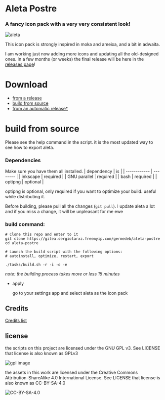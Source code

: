<!--
SPDX-FileCopyrightText: 2022 debgerme <fossgerme@tuta.io>

SPDX-License-Identifier: CC-BY-SA-4.0
-->

# Aleta Postre 

### A fancy icon pack with a very very consistent look!

![aleta](https://gitea.sergiotarxz.freemyip.com/germedeb/aleta-postre/raw/branch/master/other/images/Presentacion.png)

This icon pack is strongly inspired in moka and ameixa, and a bit in adwaita.

I am working just now adding more icons and updating all the old-designed ones. In a few months (or weeks) the final release will be here in the [releases page](https://gitea.sergiotarxz.freemyip.com/germedeb/aleta-postre/releases)! 

# Download

* [from a release](https://gitea.sergiotarxz.freemyip.com/germedeb/aleta-postre/releases)
* [build from source](https://gitea.sergiotarxz.freemyip.com/germedeb/aleta-postre#build-from-source)
* [from an automatic release*](https://gitea.sergiotarxz.freemyip.com/sergiotarxz/AletaReleaser)

# build from source

Please see the help command in the script. it is the most updated way to see how to export aleta.

### Dependencies

Make sure you have them all installed.
| dependency   | is       |
| ------------ | -------- |
| inkscape     | required |
| GNU parallel | required |
| bash         | required |
| optipng      | optional |

optipng is optional, only required if you want to optimize your build. useful while distributing it.

Before building, please pull all the changes (`git pull`). I update aleta a lot and if you miss a change, it will be unpleasant for me ewe

### build command:

```
# Clone this repo and enter to it
git clone https://gitea.sergiotarxz.freemyip.com/germedeb/aleta-postre
cd aleta-postre

# Launch the build script with the following options:
# autoinstall, optimize, restart, export

./tasks/build.sh -r -i -o -e
```
*note: the building process takes more or less 15 minutes*

* apply

	go to your settings app and select aleta as the icon pack

## Credits

[Credits list](./AUTHORS.md)	

## license

the scripts on this project are licensed under the GNU GPL v3. See LICENSE
	that license is also known as GPLv3

![gpl image](https://www.gnu.org/graphics/gplv3-with-text-136x68.png)

the assets in this work are licensed under the Creative Commons Attribution-ShareAlike 4.0 International License. See LICENSE
	that license is also known as CC-BY-SA-4.0

![CC-BY-SA-4.0](https://i.creativecommons.org/l/by-sa/4.0/88x31.png)
